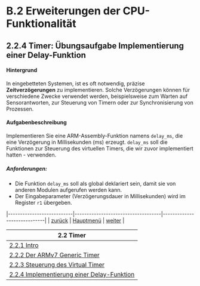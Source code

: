 # B.2 Erweiterungen der CPU-Funktionalität
## 2.2.4 Timer: Übungsaufgabe Implementierung einer Delay-Funktion

#### Hintergrund

In eingebetteten Systemen, ist es oft notwendig, präzise **Zeitverzögerungen** zu implementieren. Solche Verzögerungen können für verschiedene Zwecke verwendet werden, beispielsweise zum Warten auf Sensorantworten, zur Steuerung von Timern oder zur Synchronisierung von Prozessen.

#### Aufgabenbeschreibung

Implementieren Sie eine ARM-Assembly-Funktion namens `delay_ms`, die eine Verzögerung in Millisekunden (ms) erzeugt. `delay_ms` soll die Funktionen zur Steuerung des virtuellen Timers, die wir zuvor implementiert hatten - verwenden. 

##### Anforderungen:
- Die Funktion `delay_ms` soll als global deklariert sein, damit sie von anderen Modulen aufgerufen werden kann.
- Der Eingabeparameter (Verzögerungsdauer in Millisekunden) wird im Register `r1` übergeben.

|---------------------------|------------------------------------|-----------------------------|
|   [zurück](timerctrl.md)  |   [Hauptmenü](../ueberblick.md)    |   [weiter](delay_lsg.md)    |


|**2.2 Timer**                                              |
|-----------------------------------------------------------|
| [2.2.1 Intro](timerintro.md)                              |
| [2.2.2 Der ARMv7 Generic Timer](generictimer.md)          |
| [2.2.3 Steuerung des Virtual Timer](timerctrl.md)         |
| [2.2.4 Implementierung einer Delay-Funktion](delay.md)    |